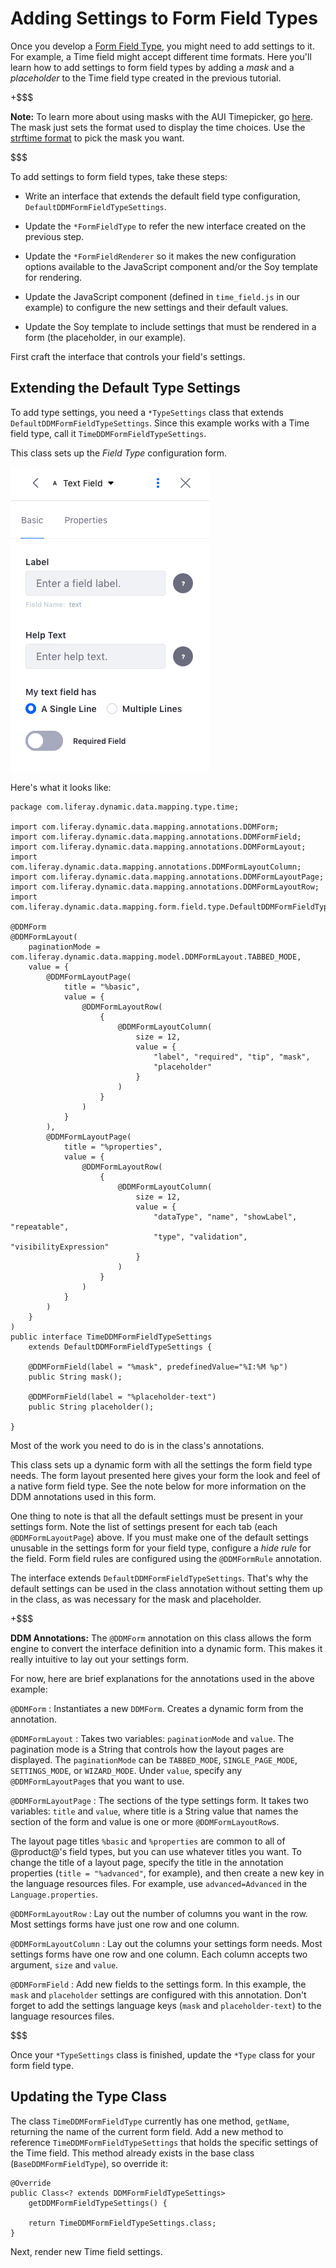 # Adding Settings to Form Field Types [](id=adding-settings-to-form-field-types)

Once you develop a 
[Form Field Type](/develop/tutorials/-/knowledge_base/7-1/creating-form-field-types), you
might need to add settings to it. For example, a Time field might accept
different time formats. Here you'll learn how to add settings to form field
types by adding a *mask* and a *placeholder* to the Time field type created in
the previous tutorial. 

+$$$

**Note:** To learn more about using masks with the AUI Timepicker, go
[here](http://alloyui.com/tutorials/timepicker/). 
The mask just sets the format used to display the time choices. Use the 
[strftime format](http://pubs.opengroup.org/onlinepubs/007908799/xsh/strftime.html) 
to pick the mask you want.

$$$

To add settings to form field types, take these steps:

- Write an interface that extends the default field type configuration,
  `DefaultDDMFormFieldTypeSettings`.

- Update the `*FormFieldType` to refer the new interface created on the previous step.

- Update the `*FormFieldRenderer` so it makes the new configuration options
  available to the JavaScript component and/or the Soy template for rendering.

- Update the JavaScript component (defined in `time_field.js` in our example) to
  configure the new settings and their default values.

- Update the Soy template to include settings that must be rendered
  in a form (the placeholder, in our example).

First craft the interface that controls your field's settings.

## Extending the Default Type Settings [](id=extending-the-default-type-settings)

To add type settings, you need a `*TypeSettings` class that extends
`DefaultDDMFormFieldTypeSettings`. Since this example works with a Time field
type, call it `TimeDDMFormFieldTypeSettings`.

This class sets up the *Field Type* configuration form.

![Figure 1: Like your custom field types, the text field type's settings are configured in a Java interface.](../../../images/forms-text-settings.png)

Here's what it looks like:

    package com.liferay.dynamic.data.mapping.type.time;

    import com.liferay.dynamic.data.mapping.annotations.DDMForm;
    import com.liferay.dynamic.data.mapping.annotations.DDMFormField;
    import com.liferay.dynamic.data.mapping.annotations.DDMFormLayout;
    import com.liferay.dynamic.data.mapping.annotations.DDMFormLayoutColumn;
    import com.liferay.dynamic.data.mapping.annotations.DDMFormLayoutPage;
    import com.liferay.dynamic.data.mapping.annotations.DDMFormLayoutRow;
    import com.liferay.dynamic.data.mapping.form.field.type.DefaultDDMFormFieldTypeSettings;

    @DDMForm
    @DDMFormLayout(
        paginationMode = com.liferay.dynamic.data.mapping.model.DDMFormLayout.TABBED_MODE,
        value = {
            @DDMFormLayoutPage(
                title = "%basic",
                value = {
                    @DDMFormLayoutRow(
                        {
                            @DDMFormLayoutColumn(
                                size = 12,
                                value = {
                                    "label", "required", "tip", "mask",
                                    "placeholder"
                                }
                            )
                        }
                    )
                }
            ),
            @DDMFormLayoutPage(
                title = "%properties",
                value = {
                    @DDMFormLayoutRow(
                        {
                            @DDMFormLayoutColumn(
                                size = 12,
                                value = {
                                    "dataType", "name", "showLabel", "repeatable",
                                    "type", "validation", "visibilityExpression"
                                }
                            )
                        }
                    )
                }
            )
        }
    )
    public interface TimeDDMFormFieldTypeSettings
        extends DefaultDDMFormFieldTypeSettings {

        @DDMFormField(label = "%mask", predefinedValue="%I:%M %p")
        public String mask();

        @DDMFormField(label = "%placeholder-text")
        public String placeholder();
        
    }

Most of the work you need to do is in the class's annotations. 

This class sets up a dynamic form with all the settings the form field type
needs. The form layout presented here gives your form the look and feel of a
native form field type. See the note below for more information on the DDM
annotations used in this form.

One thing to note is that all the default settings must be present in your
settings form. Note the list of settings present for each tab (each
`@DDMFormLayoutPage`) above. If you must make one of the default settings
unusable in the settings form for your field type, configure a *hide rule* for
the field. Form field rules are configured using the `@DDMFormRule` annotation.

The interface extends `DefaultDDMFormFieldTypeSettings`. That's why the default
settings can be used in the class annotation without setting them up in the
class, as was necessary for the mask and placeholder.

+$$$

**DDM Annotations:** The `@DDMForm` annotation on this class allows the form engine to
convert the interface definition into a dynamic form. This makes it really
intuitive to lay out your settings form. 

For now, here are brief explanations for the annotations used in the above
example:

`@DDMForm`
: Instantiates a new `DDMForm`. Creates a dynamic form from the annotation.

`@DDMFormLayout`
: Takes two variables: `paginationMode` and `value`. The pagination mode is a
String that controls how the layout pages are displayed. The `paginationMode`
can be `TABBED_MODE`, `SINGLE_PAGE_MODE`, `SETTINGS_MODE`, or `WIZARD_MODE`.
Under `value`, specify any `@DDMFormLayoutPage`s that you want to use.

`@DDMFormLayoutPage` 
: The sections of the type settings form. It takes two
variables: `title` and `value`, where title is a String value that names the
section of the form and value is one or more `@DDMFormLayoutRow`s.

The layout page titles `%basic` and `%properties` are common to all of
@product@'s field types, but you can use whatever titles you want. To change the
title of a layout page, specify the title in the annotation properties (`title
= "%advanced"`, for example), and then create a new key in the language
resources files. For example, use `advanced=Advanced` in the
`Language.properties`.

`@DDMFormLayoutRow`
: Lay out the number of columns you want in the row. Most settings
forms have just one row and one column.

`@DDMFormLayoutColumn`
: Lay out the columns your settings form needs. Most settings forms
have one row and one column. Each column accepts two argument, `size` and
`value`.

`@DDMFormField`
: Add new fields to the settings form. In this example, the `mask` and
`placeholder` settings are configured with this annotation. Don't forget to add
the settings language keys (`mask` and `placeholder-text`) to the language
resources files.

$$$

Once your `*TypeSettings` class is finished, update the `*Type` class for your
form field type.

## Updating the Type Class [](id=updating-the-type-class)

The class `TimeDDMFormFieldType` currently has one method, `getName`, returning
the name of the current form field. Add a new method to reference
`TimeDDMFormFieldTypeSettings` that holds the specific settings of the Time
field. This method already exists in the base class (`BaseDDMFormFieldType`), so
override it:

    @Override
	public Class<? extends DDMFormFieldTypeSettings>
	    getDDMFormFieldTypeSettings() {

	    return TimeDDMFormFieldTypeSettings.class;
	}

Next, render new Time field settings.


